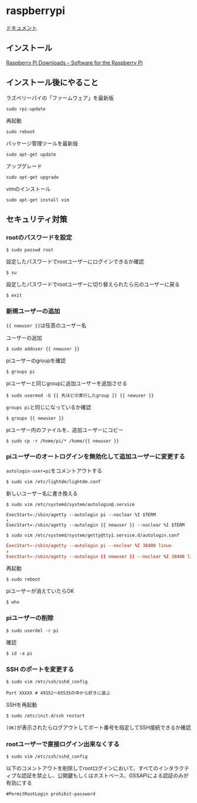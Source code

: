# raspberrypi

[ドキュメント](https://www.raspberrypi.org/documentation/)

## インストール

[Raspberry Pi Downloads – Software for the Raspberry Pi](https://www.raspberrypi.org/downloads/)


## インストール後にやること

ラズベリーパイの「ファームウェア」を最新版

```
sudo rpi-update
```

再起動

```
sudo reboot
```

パッケージ管理ツールを最新版

```
sudo apt-get update
```

アップグレード

```
sudo apt-get upgrade
```

vimのインストール

```
sudo apt-get install vim
```

## セキュリティ対策
### rootのパスワードを設定

```
$ sudo passwd root
```

設定したパスワードでrootユーザーにログインできるか確認

```
$ su
```

設定したパスワードでrootユーザーに切り替えられたら元のユーザーに戻る

```
$ exit
```

### 新規ユーザーの追加

`{{ newuser }}`は任意のユーザー名

ユーザーの追加

```
$ sudo adduser {{ newuser }}
```

piユーザーのgroupを確認

```
$ groups pi
```

piユーザーと同じgroupに追加ユーザーを追加させる

```
$ sudo usermod -G {{ 先ほどの実行したgroup }} {{ newuser }}
```

`groups pi`と同じになっているか確認

```
$ groups {{ newuser }}
```

piユーザー内のファイルを、追加ユーザーにコピー

```
$ sudo cp -r /home/pi/* /home/{{ newuser }}
```

### piユーザーのオートログインを無効化して追加ユーザーに変更する

`autologin-user=pi`をコメントアウトする

```
$ sudo vim /etc/lightdm/lightdm.conf
```

新しいユーザー名に書き換える

```
$ sudo vim /etc/systemd/system/autologin@.service
```

```:autologin@.service
ExecStart=-/sbin/agetty --autologin pi --noclear %I $TERM
↓
ExecStart=-/sbin/agetty --autologin {{ newuser }} --noclear %I $TERM
```

```
$ sudo vim /etc/systemd/system/getty@tty1.service.d/autologin.conf
```

```:autologin.conf
ExecStart=-/sbin/agetty --autologin pi --noclear %I 38400 linux
↓
ExecStart=-/sbin/agetty --autologin {{ newuser }} --noclear %I 38400 linux
```

再起動

```
$ sudo reboot
```

piユーザーが消えていたらOK

```
$ who
```

### piユーザーの削除

```
$ sudo userdel -r pi
```

確認

```
$ id -a pi
```

### SSH のポートを変更する

```
$ sudo vim /etc/ssh/sshd_config
```

```
Port XXXXX # 49152〜65535の中から好きに選ぶ
```

SSHを再起動

```
$ sudo /etc/init.d/ssh restart
```

`[OK]`が表示されたらログアウトしてポート番号を指定してSSH接続できるか確認


### rootユーザーで直接ログイン出来なくする

```
$ sudo vim /etc/ssh/sshd_config
```

以下のコメントアウトを削除してrootログインにおいて、すべてのインタラクティブな認証を禁止し、公開鍵もしくはホストベース、GSSAPIによる認証のみが有効にする

```
#PermitRootLogin prohibit-password
```
